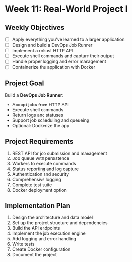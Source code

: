 # Week 11: Real-World Project I

## Weekly Objectives

- [ ] Apply everything you've learned to a larger application
- [ ] Design and build a DevOps Job Runner
- [ ] Implement a robust HTTP API
- [ ] Execute shell commands and capture their output
- [ ] Handle proper logging and error management
- [ ] Containerize the application with Docker

## Project Goal

Build a **DevOps Job Runner**:
- Accept jobs from HTTP API
- Execute shell commands
- Return logs and statuses
- Support job scheduling and queueing
- Optional: Dockerize the app

## Project Requirements

1. REST API for job submission and management
2. Job queue with persistence
3. Workers to execute commands
4. Status reporting and log capture
5. Authentication and security
6. Comprehensive logging
7. Complete test suite
8. Docker deployment option

## Implementation Plan

1. Design the architecture and data model
2. Set up the project structure and dependencies
3. Build the API endpoints
4. Implement the job execution engine
5. Add logging and error handling
6. Write tests
7. Create Docker configuration
8. Document the project
